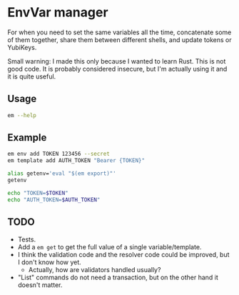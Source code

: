 # EnvVar manager

For when you need to set the same variables all the time, concatenate some of them
together, share them between different shells, and update tokens or YubiKeys.

Small warning: I made this only because I wanted to learn Rust. This is not good code.
It is probably considered insecure, but I'm actually using it and it is quite useful.

## Usage

```bash
em --help
```

## Example

```bash
em env add TOKEN 123456 --secret
em template add AUTH_TOKEN "Bearer {TOKEN}"

alias getenv='eval "$(em export)"'
getenv

echo "TOKEN=$TOKEN"
echo "AUTH_TOKEN=$AUTH_TOKEN"
```

## TODO

* Tests.
* Add a `em get` to get the full value of a single variable/template.
* I think the validation code and the resolver code could be improved, but I don't know
  how yet.
    * Actually, how are validators handled usually?
* "List" commands do not need a transaction, but on the other hand it doesn't matter.
